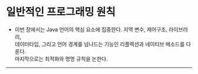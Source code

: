 # 일반적인 프로그래밍 원칙

- 이번 장에서는 Java 언어의 핵심 요소에 집중한다. 지역 변수, 제어구조, 라이브러리,  
  데이터타입, 그리고 언어 경계를 넘나드는 기능인 리플렉션과 네이티브 메소드를 다룬다.  
  마지막으로는 최적화와 명명 규칙을 논한다.

<hr/>

